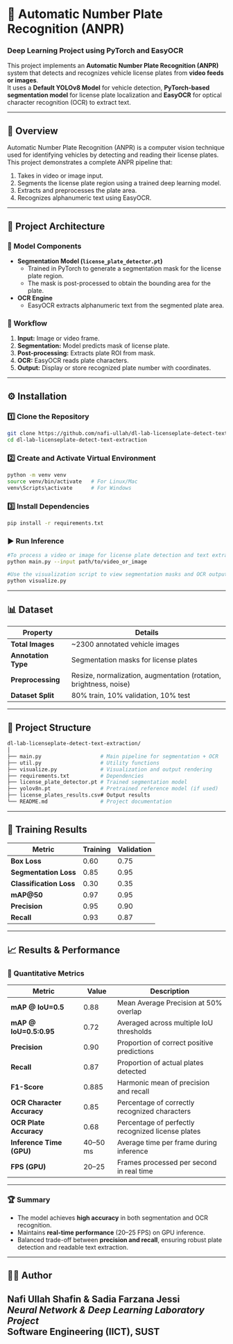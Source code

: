 # 🚗 Automatic Number Plate Recognition (ANPR)
### Deep Learning Project using PyTorch and EasyOCR

This project implements an **Automatic Number Plate Recognition (ANPR)** system that detects and recognizes vehicle license plates from **video feeds or images**.  
It uses a **Default YOLOv8 Model** for vehicle detection, **PyTorch-based segmentation model** for license plate localization and **EasyOCR** for optical character recognition (OCR) to extract text.

---

## 📘 Overview
Automatic Number Plate Recognition (ANPR) is a computer vision technique used for identifying vehicles by detecting and reading their license plates.  
This project demonstrates a complete ANPR pipeline that:
1. Takes in video or image input.
2. Segments the license plate region using a trained deep learning model.
3. Extracts and preprocesses the plate area.
4. Recognizes alphanumeric text using EasyOCR.

---

## 🧠 Project Architecture

### 🔹 Model Components
- **Segmentation Model (`license_plate_detector.pt`)**
  - Trained in PyTorch to generate a segmentation mask for the license plate region.
  - The mask is post-processed to obtain the bounding area for the plate.
- **OCR Engine**
  - EasyOCR extracts alphanumeric text from the segmented plate area.

### 🔹 Workflow
1. **Input:** Image or video frame.
2. **Segmentation:** Model predicts mask of license plate.
3. **Post-processing:** Extracts plate ROI from mask.
4. **OCR:** EasyOCR reads plate characters.
5. **Output:** Display or store recognized plate number with coordinates.


---

## ⚙️ Installation

### 1️⃣ Clone the Repository
```bash
git clone https://github.com/nafi-ullah/dl-lab-licenseplate-detect-text-extraction.git
cd dl-lab-licenseplate-detect-text-extraction
```

### 2️⃣ Create and Activate Virtual Environment
```bash
python -m venv venv
source venv/bin/activate   # For Linux/Mac
venv\Scripts\activate      # For Windows
```
### 3️⃣ Install Dependencies
```bash
pip install -r requirements.txt
```

### ▶️ Run Inference
```bash
#To process a video or image for license plate detection and text extraction:
python main.py --input path/to/video_or_image

#Use the visualization script to view segmentation masks and OCR outputs:
python visualize.py
```
---


## 📊 Dataset

| Property | Details |
|-----------|----------|
| **Total Images** | ~2300 annotated vehicle images |
| **Annotation Type** | Segmentation masks for license plates |
| **Preprocessing** | Resize, normalization, augmentation (rotation, brightness, noise) |
| **Dataset Split** | 80% train, 10% validation, 10% test |

---

## 🧾 Project Structure
```bash
dl-lab-licenseplate-detect-text-extraction/
│
├── main.py                   # Main pipeline for segmentation + OCR
├── util.py                   # Utility functions
├── visualize.py              # Visualization and output rendering
├── requirements.txt          # Dependencies
├── license_plate_detector.pt # Trained segmentation model
├── yolov8n.pt                # Pretrained reference model (if used)
├── license_plates_results.csv# Output results
└── README.md                 # Project documentation

```
---

## 🧠 Training Results

| **Metric**              | **Training** | **Validation** |
|--------------------------|--------------|----------------|
| **Box Loss**             | 0.60         | 0.75           |
| **Segmentation Loss**    | 0.85         | 0.95           |
| **Classification Loss**  | 0.30         | 0.35           |
| **mAP@50**               | 0.97         | 0.95           |
| **Precision**            | 0.95         | 0.90           |
| **Recall**               | 0.93         | 0.87           |

---

## 📈 Results & Performance

### 🔢 Quantitative Metrics

| **Metric** | **Value** | **Description** |
|-------------|------------|-----------------|
| **mAP @ IoU=0.5** | 0.88 | Mean Average Precision at 50% overlap |
| **mAP @ IoU=0.5:0.95** | 0.72 | Averaged across multiple IoU thresholds |
| **Precision** | 0.90 | Proportion of correct positive predictions |
| **Recall** | 0.87 | Proportion of actual plates detected |
| **F1-Score** | 0.885 | Harmonic mean of precision and recall |
| **OCR Character Accuracy** | 0.85 | Percentage of correctly recognized characters |
| **OCR Plate Accuracy** | 0.68 | Percentage of perfectly recognized license plates |
| **Inference Time (GPU)** | 40–50 ms | Average time per frame during inference |
| **FPS (GPU)** | 20–25 | Frames processed per second in real time |

---

### 🏆 Summary

- The model achieves **high accuracy** in both segmentation and OCR recognition.
- Maintains **real-time performance** (20–25 FPS) on GPU inference.
- Balanced trade-off between **precision and recall**, ensuring robust plate detection and readable text extraction.

---

## 👩‍💻 Author

**Nafi Ullah Shafin & Sadia Farzana Jessi**  
*Neural Network & Deep Learning Laboratory Project*  
**Software Engineering (IICT), SUST**
---
